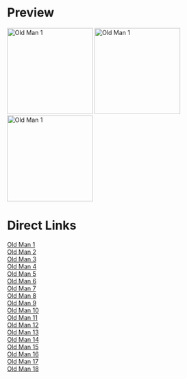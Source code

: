# Preview

<img src="https://cdn.jsdelivr.net/gh/pjburnhill/heroquest@main/icons/characters/old_man/old_man_00002.png" alt="Old Man 1" width="200"/>

<img src="https://cdn.jsdelivr.net/gh/pjburnhill/heroquest@main/icons/characters/old_man/old_man_00005.png" alt="Old Man 1" width="200"/>

<img src="https://cdn.jsdelivr.net/gh/pjburnhill/heroquest@main/icons/characters/old_man/old_man_00017.png" alt="Old Man 1" width="200"/>

# Direct Links

[Old Man 1](https://cdn.jsdelivr.net/gh/pjburnhill/heroquest@main/icons/characters/old_man/old_man_00001.png)  
[Old Man 2](https://cdn.jsdelivr.net/gh/pjburnhill/heroquest@main/icons/characters/old_man/old_man_00002.png)  
[Old Man 3](https://cdn.jsdelivr.net/gh/pjburnhill/heroquest@main/icons/characters/old_man/old_man_00003.png)  
[Old Man 4](https://cdn.jsdelivr.net/gh/pjburnhill/heroquest@main/icons/characters/old_man/old_man_00004.png)  
[Old Man 5](https://cdn.jsdelivr.net/gh/pjburnhill/heroquest@main/icons/characters/old_man/old_man_00005.png)  
[Old Man 6](https://cdn.jsdelivr.net/gh/pjburnhill/heroquest@main/icons/characters/old_man/old_man_00006.png)  
[Old Man 7](https://cdn.jsdelivr.net/gh/pjburnhill/heroquest@main/icons/characters/old_man/old_man_00007.png)  
[Old Man 8](https://cdn.jsdelivr.net/gh/pjburnhill/heroquest@main/icons/characters/old_man/old_man_00008.png)  
[Old Man 9](https://cdn.jsdelivr.net/gh/pjburnhill/heroquest@main/icons/characters/old_man/old_man_00009.png)  
[Old Man 10](https://cdn.jsdelivr.net/gh/pjburnhill/heroquest@main/icons/characters/old_man/old_man_00010.png)  
[Old Man 11](https://cdn.jsdelivr.net/gh/pjburnhill/heroquest@main/icons/characters/old_man/old_man_00011.png)  
[Old Man 12](https://cdn.jsdelivr.net/gh/pjburnhill/heroquest@main/icons/characters/old_man/old_man_00012.png)  
[Old Man 13](https://cdn.jsdelivr.net/gh/pjburnhill/heroquest@main/icons/characters/old_man/old_man_00013.png)  
[Old Man 14](https://cdn.jsdelivr.net/gh/pjburnhill/heroquest@main/icons/characters/old_man/old_man_00014.png)  
[Old Man 15](https://cdn.jsdelivr.net/gh/pjburnhill/heroquest@main/icons/characters/old_man/old_man_00015.png)  
[Old Man 16](https://cdn.jsdelivr.net/gh/pjburnhill/heroquest@main/icons/characters/old_man/old_man_00016.png)  
[Old Man 17](https://cdn.jsdelivr.net/gh/pjburnhill/heroquest@main/icons/characters/old_man/old_man_00017.png)  
[Old Man 18](https://cdn.jsdelivr.net/gh/pjburnhill/heroquest@main/icons/characters/old_man/old_man_00018.png)
